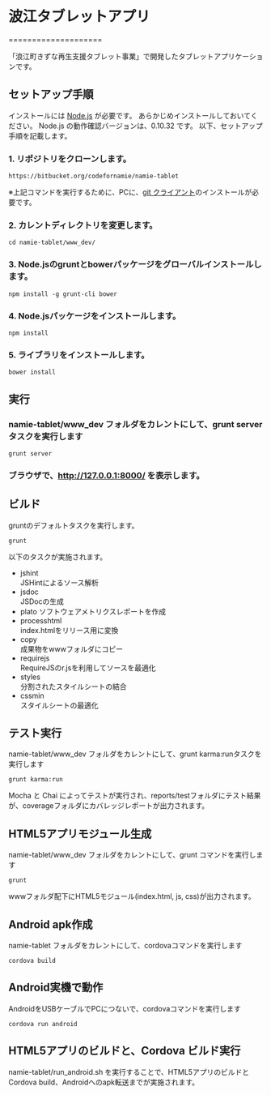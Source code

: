 # 波江タブレットアプリ
====================

「浪江町きずな再生支援タブレット事業」で開発したタブレットアプリケーションです。

## セットアップ手順

インストールには [Node.js](http://nodejs.org)  が必要です。
あらかじめインストールしておいてください。
Node.js の動作確認バージョンは、0.10.32 です。
以下、セットアップ手順を記載します。

### 1. リポジトリをクローンします。
```
https://bitbucket.org/codefornamie/namie-tablet
```
※上記コマンドを実行するために、PCに、[git クライアント](http://msysgit.github.io/)のインストールが必要です。
### 2. カレントディレクトリを変更します。
```
cd namie-tablet/www_dev/
```
### 3. Node.jsのgruntとbowerパッケージをグローバルインストールします。
```
npm install -g grunt-cli bower
```
### 4. Node.jsパッケージをインストールします。
```
npm install
```
### 5. ライブラリをインストールします。
```
bower install
```

## 実行

### namie-tablet/www_dev フォルダをカレントにして、grunt serverタスクを実行します
```
grunt server
```
### ブラウザで、http://127.0.0.1:8000/ を表示します。
## ビルド
gruntのデフォルトタスクを実行します。

```
grunt
```
以下のタスクが実施されます。

* jshint  
JSHintによるソース解析
* jsdoc  
JSDocの生成
* plato
ソフトウェアメトリクスレポートを作成
* processhtml  
index.htmlをリリース用に変換
* copy  
成果物をwwwフォルダにコピー
* requirejs  
RequireJSのr.jsを利用してソースを最適化
* styles  
分割されたスタイルシートの結合
* cssmin  
スタイルシートの最適化

## テスト実行
namie-tablet/www_dev フォルダをカレントにして、grunt karma:runタスクを実行します

```
grunt karma:run
```
Mocha と Chai によってテストが実行され、reports/testフォルダにテスト結果が、coverageフォルダにカバレッジレポートが出力されます。

## HTML5アプリモジュール生成
namie-tablet/www_dev フォルダをカレントにして、grunt コマンドを実行します

```
grunt
```
wwwフォルダ配下にHTML5モジュール(index.html, js, css)が出力されます。

## Android apk作成
namie-tablet フォルダをカレントにして、cordovaコマンドを実行します

```
cordova build
```
## Android実機で動作
AndroidをUSBケーブルでPCにつないで、cordovaコマンドを実行します

```
cordova run android
```

## HTML5アプリのビルドと、Cordova ビルド実行
namie-tablet/run_android.sh を実行することで、HTML5アプリのビルドとCordova build、Androidへのapk転送までが実施されます。

